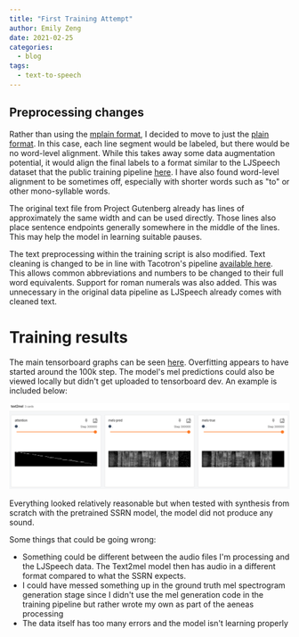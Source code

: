 ```yaml
---
title: "First Training Attempt"
author: Emily Zeng
date: 2021-02-25
categories:
  - blog
tags:
  - text-to-speech
---
```


## Preprocessing changes

Rather than using the [mplain format](https://www.readbeyond.it/aeneas/docs/textfile.html#aeneas.textfile.TextFileFormat.MPLAIN), I decided to move to just the [plain format](https://www.readbeyond.it/aeneas/docs/textfile.html#aeneas.textfile.TextFileFormat.PLAIN). In this case, each line segment would be labeled, but there would be no word-level alignment. While this takes away some data augmentation potential, it would align the final labels to a format similar to the LJSpeech dataset that the public training pipeline [here](https://github.com/tugstugi/pytorch-dc-tts). I have also found word-level alignment to be sometimes off, especially with shorter words such as "to" or other mono-syllable words.

The original text file from Project Gutenberg already has lines of approximately the same width and can be used directly. Those lines also place sentence endpoints generally somewhere in the middle of the lines. This may help the model in learning suitable pauses.

The text preprocessing within the training script is also modified. Text cleaning is changed to be in line with Tacotron's pipeline [available here](https://github.com/keithito/tacotron/tree/master/text). This allows common abbreviations and numbers to be changed to their full word equivalents. Support for roman numerals was also added. This was unnecessary in the original data pipeline as LJSpeech already comes with cleaned text.

# Training results

The main tensorboard graphs can be seen [here](https://tensorboard.dev/experiment/8A7imo1yTGiWfJYy9PfaLQ/#scalars). Overfitting appears to have started around the 100k step. The model's mel predictions could also be viewed locally but didn't get uploaded to tensorboard dev. An example is included below:

![TSawyer_01_mel.png](/assets/images/TSawyer_01_mel.png)

Everything looked relatively reasonable but when tested with synthesis from scratch with the pretrained SSRN model, the model did not produce any sound.

Some things that could be going wrong:
- Something could be different between the audio files I'm processing and the LJSpeech data. The Text2mel model then has audio in a different format compared to what the SSRN expects.
- I could have messed something up in the ground truth mel spectrogram generation stage since I didn't use the mel generation code in the training pipeline but rather wrote my own as part of the aeneas processing
- The data itself has too many errors and the model isn't learning properly
